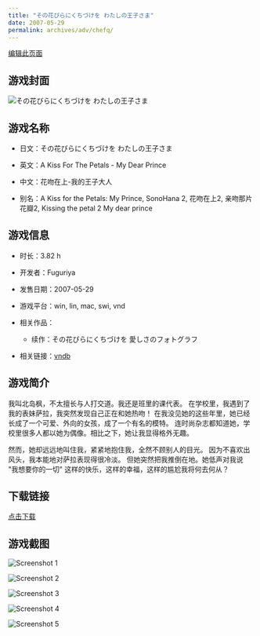 ```yaml
---
title: "その花びらにくちづけを わたしの王子さま"
date: 2007-05-29
permalink: archives/adv/chefq/
---
```

[编辑此页面](https://github.com/ACG-3/ADV3-source/blob/main/source/_posts/My%20Dear%20Prince.md)

## 游戏封面

![その花びらにくちづけを わたしの王子さま](https://pan.timero.xyz/d/onedrive/img_lib_001/My%20Dear%20Prince_cover.avif)


## 游戏名称

- 日文：その花びらにくちづけを わたしの王子さま
- 英文：A Kiss For The Petals - My Dear Prince
- 中文：花吻在上-我的王子大人

- 别名：A Kiss for the Petals: My Prince, SonoHana 2, 花吻在上2, 亲吻那片花瓣2, Kissing the petal 2 My dear prince


## 游戏信息

- 时长：3.82 h
- 开发者：Fuguriya
- 发售日期：2007-05-29
- 游戏平台：win, lin, mac, swi, vnd
- 相关作品：
   - 续作：その花びらにくちづけを 愛しさのフォトグラフ

- 相关链接：[vndb](https://vndb.org/v922)


## 游戏简介

我叫北岛枫，不太擅长与人打交道。我还是班里的课代表。
在学校里，我遇到了我的表妹萨拉，我突然发现自己正在和她热吻！
在我没见她的这些年里，她已经长成了一个可爱、外向的女孩，成了一个有名的模特。
连时尚杂志都知道她，学校里很多人都以她为偶像。相比之下，她让我显得格外无趣。

然而，她却远远地叫住我，紧紧地抱住我，全然不顾别人的目光。
因为不喜欢出风头，我本能地对萨拉表现得很冷淡。
但她突然把我推倒在地。她低声对我说
"我想要你的一切"
这样的快乐，这样的幸福，这样的尴尬我将何去何从？




## 下载链接

[点击下载](https://pan.timero.xyz/onedrive/adv_lib_001/My%20Dear%20Prince)


## 游戏截图


![Screenshot 1](https://pan.timero.xyz/d/onedrive/img_lib_001/My%20Dear%20Prince_Screenshot_1.avif)

![Screenshot 2](https://pan.timero.xyz/d/onedrive/img_lib_001/My%20Dear%20Prince_Screenshot_2.avif)

![Screenshot 3](https://pan.timero.xyz/d/onedrive/img_lib_001/My%20Dear%20Prince_Screenshot_3.avif)

![Screenshot 4](https://pan.timero.xyz/d/onedrive/img_lib_001/My%20Dear%20Prince_Screenshot_4.avif)

![Screenshot 5](https://pan.timero.xyz/d/onedrive/img_lib_001/My%20Dear%20Prince_Screenshot_5.avif)

